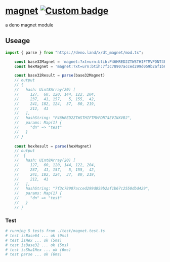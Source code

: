 # [magnet](https://deno.land/x/dt_magnet) [![Custom badge](https://img.shields.io/endpoint?url=https%3A%2F%2Fdeno-visualizer.danopia.net%2Fshields%2Flatest-version%2Fx%2Fdt_magnet%2Fmod.ts)](https://deno.land/x/dt_magnet)

a deno magnet module

## Useage

```typescript
import { parse } from "https://deno.land/x/dt_magnet/mod.ts";

    const base32Magnet = 'magnet:?xt=urn:btih:P46HRED2ZTWSTHIFTMVPDNT4EVINXVBJ&dn=test'
    const hexMagnet = 'magnet:?xt=urn:btih:7f3c78907acced299d059b2af1b67c2550dbd429&dn=test'

    const base32Result = parse(base32Magnet)
    // output
    // {
    //   hash: Uint8Array(20) [
    //     127,  60, 120, 144, 122, 204,
    //     237,  41, 157,   5, 155,  42,
    //     241, 182, 124,  37,  80, 219,
    //     212,  41
    //   ],
    //   hashString: "P46HRED2ZTWSTHIFTMVPDNT4EVINXVBJ",
    //   params: Map(1) {
    //     "dn" => "test"
    //   }
    // }
  
    const hexResult = parse(hexMagnet)
    // output
    //  {
    //   hash: Uint8Array(20) [
    //     127,  60, 120, 144, 122, 204,
    //     237,  41, 157,   5, 155,  42,
    //     241, 182, 124,  37,  80, 219,
    //     212,  41
    //   ],
    //   hashString: "7f3c78907acced299d059b2af1b67c2550dbd429",
    //   params: Map(1) {
    //     "dn" => "test"
    //   }
    // }

```

### Test

```bash
# running 5 tests from ./test/magnet.test.ts
# test isBase64 ... ok (9ms)
# test isHex ... ok (5ms)
# test isBase32 ... ok (5ms)
# test isSha1Hex ... ok (6ms)
# test parse ... ok (6ms)
```
